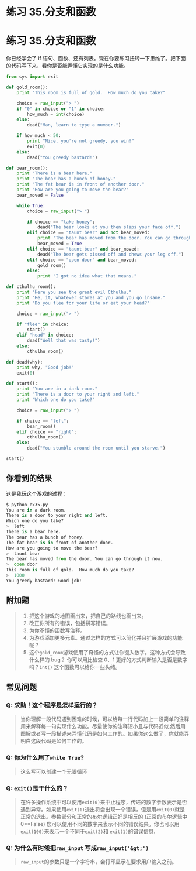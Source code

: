 # 练习 35.分支和函数

# 练习 35.分支和函数

你已经学会了 if 语句、函数、还有列表。现在你要练习扭转一下思维了。把下面的代码写下来，看你是否能弄懂它实现的是什么功能。

```py
from sys import exit

def gold_room():
    print "This room is full of gold.  How much do you take?"

    choice = raw_input("> ")
    if "0" in choice or "1" in choice:
        how_much = int(choice)
    else:
        dead("Man, learn to type a number.")

    if how_much < 50:
        print "Nice, you're not greedy, you win!"
        exit(0)
    else:
        dead("You greedy bastard!")

def bear_room():
    print "There is a bear here."
    print "The bear has a bunch of honey."
    print "The fat bear is in front of another door."
    print "How are you going to move the bear?"
    bear_moved = False

    while True:
        choice = raw_input("> ")

        if choice == "take honey":
            dead("The bear looks at you then slaps your face off.")
        elif choice == "taunt bear" and not bear_moved:
            print "The bear has moved from the door. You can go through it now."
            bear_moved = True
        elif choice == "taunt bear" and bear_moved:
            dead("The bear gets pissed off and chews your leg off.")
        elif choice == "open door" and bear_moved:
            gold_room()
        else:
            print "I got no idea what that means."

def cthulhu_room():
    print "Here you see the great evil Cthulhu."
    print "He, it, whatever stares at you and you go insane."
    print "Do you flee for your life or eat your head?"

    choice = raw_input("> ")

    if "flee" in choice:
        start()
    elif "head" in choice:
        dead("Well that was tasty!")
    else:
        cthulhu_room()

def dead(why):
    print why, "Good job!"
    exit(0)

def start():
    print "You are in a dark room."
    print "There is a door to your right and left."
    print "Which one do you take?"

    choice = raw_input("> ")

    if choice == "left":
        bear_room()
    elif choice == "right":
        cthulhu_room()
    else:
        dead("You stumble around the room until you starve.")

start() 
```

## 你看到的结果

这是我玩这个游戏的过程：

```py
$ python ex35.py
You are in a dark room.
There is a door to your right and left.
Which one do you take?
>  left
There is a bear here.
The bear has a bunch of honey.
The fat bear is in front of another door.
How are you going to move the bear?
>  taunt bear
The bear has moved from the door. You can go through it now.
>  open door
This room is full of gold.  How much do you take?
>  1000
You greedy bastard! Good job! 
```

## 附加题

> 1.  把这个游戏的地图画出来，把自己的路线也画出来。
> 2.  改正你所有的错误，包括拼写错误。
> 3.  为你不懂的函数写注释。
> 4.  为游戏添加更多元素。通过怎样的方式可以简化并且扩展游戏的功能呢？
> 5.  这个`gold_room`游戏使用了奇怪的方式让你键入数字。这种方式会导致什么样的 bug？ 你可以用比检查 0、1 更好的方式判断输入是否是数字吗？`int()` 这个函数可以给你一些头绪。

## 常见问题

### Q: 求助！这个程序是怎样运行的？

> 当你理解一段代码遇到困难的时候，可以给每一行代码加上一段简单的注释用来解释每一句实现什么功能。尽量使你的注释短小且与代码近似.然后用图解或者写一段描述来弄懂代码是如何工作的。如果你这么做了，你就能弄明白这段代码是如何工作的。

### Q: 你为什么用了`while True`?

> 这么写可以创建一个无限循环

### Q: `exit()`是干什么的？

> 在许多操作系统中可以使用`exit(0)`来中止程序，传递的数字参数表示是否遇到异常。如果使用`exit(1)`退出将会出现一个错误，但是用`exit(0)`就是正常的退出。参数部分和正常的布尔逻辑正好是相反的 (正常的布尔逻辑中 0==False) 您可以使用不同的数字来表示不同的错误结果。你也可以用`exit(100)`来表示一个不同于`exit(2)`和 `exit(1)`的错误信息.

### Q: 为什么有时候把`raw_input` 写成`raw_input('&gt;')`

> `raw_input`的参数只是一个字符串，会打印显示在要求用户输入之前。
